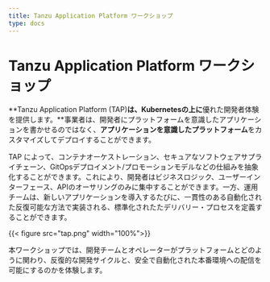 ```yaml
---
title: Tanzu Application Platform ワークショップ
type: docs
---
```


# Tanzu Application Platform ワークショップ

**Tanzu Application Platform (TAP)**は、Kubernetesの上に**優れた開発者体験を提供します。**事業者は、開発者にプラットフォームを意識したアプリケーションを書かせるのではなく、**アプリケーションを意識したプラットフォーム**をカスタマイズしてデプロイすることができます。

TAP によって、コンテナオーケストレーション、セキュアなソフトウェアサプライチェーン、GitOpsデプロイメント/プロモーションモデルなどの仕組みを抽象化することができます。これにより、開発者はビジネスロジック、ユーザーインターフェース、APIのオーサリングのみに集中することができます。一方、運用チームは、新しいアプリケーションを導入するたびに、一貫性のある自動化された反復可能な方法で実装される、標準化されたたデリバリー・プロセスを定義することができます。

{{< figure src="tap.png" width="100%">}}

本ワークショップでは、開発チームとオペレーターがプラットフォームとどのように関わり、反復的な開発サイクルと、安全で自動化された本番環境への配信を可能にするのかを体験します。
